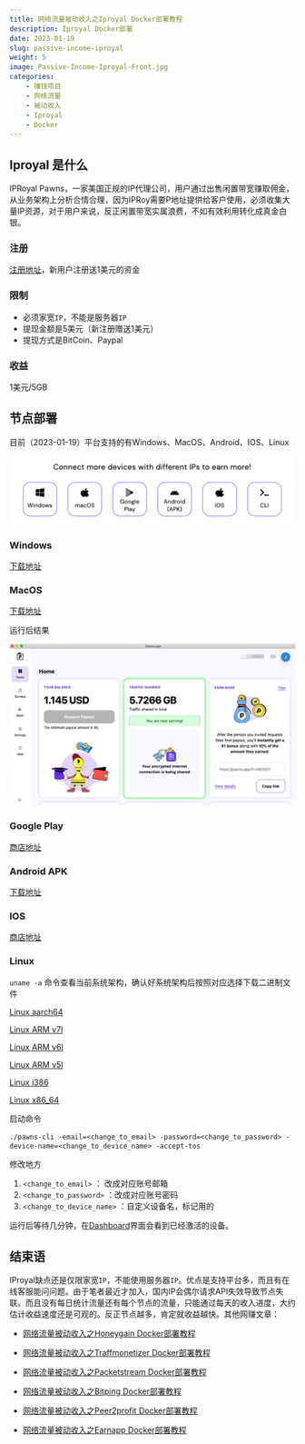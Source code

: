 ```yaml
---
title: 网络流量被动收入之Iproyal Docker部署教程
description: Iproyal Docker部署
date: 2023-01-19
slug: passive-income-iproyal
weight: 5
image: Passive-Income-Iproyal-Front.jpg
categories:
    - 赚钱项目
    - 网络流量
    - 被动收入
    - Iproyal
    - Docker
---
```


## Iproyal 是什么

IPRoyal Pawns，一家美国正规的IP代理公司，用户通过出售闲置带宽赚取佣金，从业务架构上分析合情合理，因为IPRoy需要P地址提供给客户使用，必须收集大量IP资源，对于用户来说，反正闲置带宽实属浪费，不如有效利用转化成真金白银。

### 注册

[注册地址](https://pawns.app?r=883301)，新用户注册送1美元的资金

### 限制

- 必须家宽`IP`，不能是服务器`IP`
- 提现金额是5美元（新注册赠送1美元）
- 提现方式是BitCoin、Paypal

### 收益

1美元/5GB

## 节点部署

目前（2023-01-19）平台支持的有Windows、MacOS、Android、IOS、Linux

![IProayl支持平台](Iproyal-Support-Platforms.png)

### Windows

[下载地址](https://cdn.pawns.app/download/app/latest/windows/Pawns%20Setup.exe)

### MacOS

[下载地址](https://cdn.pawns.app/download/app/latest/darwin64/Pawns%20app.dmg)

运行后结果

![IProyal MacOS客户端](Iproyal-MacOS-Client.png)

### Google Play

[商店地址](https://play.google.com/store/apps/details?id=com.iproyal.android)

### Android APK

[下载地址](https://cdn.pawns.app/download/app/latest/android/Pawns%20app.apk)

### IOS

[商店地址](https://apps.apple.com/app/pawns-app-earn-money/id1626425873)

### Linux

`uname -a` 命令查看当前系统架构，确认好系统架构后按照对应选择下载二进制文件

[Linux aarch64](https://download.iproyal.com/pawns-cli/latest/linux_aarch64/pawns-cli)

[Linux ARM v7l](https://download.iproyal.com/pawns-cli/latest/linux_armv7l/pawns-cli)

[Linux ARM v6l](https://download.iproyal.com/pawns-cli/latest/linux_armv6l/pawns-cli)

[Linux ARM v5l](https://download.iproyal.com/pawns-cli/latest/linux_armv5l/pawns-cli)

[Linux i386](https://download.iproyal.com/pawns-cli/latest/linux_i386/pawns-cli)

[Linux x86_64](https://download.iproyal.com/pawns-cli/latest/linux_x86_64/pawns-cli)

启动命令

```shell
./pawns-cli -email=<change_to_email> -password=<change_to_password> -device-name=<change_to_device_name> -accept-tos
```

修改地方

1. `<change_to_email>`  ： 改成对应账号邮箱
2. `<change_to_password>` ：改成对应账号密码
3. `<change_to_device_name>` ：自定义设备名，标记用的

运行后等待几分钟，在[Dashboard](https://dashboard.pawns.app/)界面会看到已经激活的设备。

## 结束语

IProyal缺点还是仅限家宽`IP`，不能使用服务器`IP`。优点是支持平台多，而且有在线客服能问问题。由于笔者最近才加入，国内IP会偶尔请求API失效导致节点失联。而且没有每日统计流量还有每个节点的流量，只能通过每天的收入进度，大约估计收益速度还是可观的。反正节点越多，肯定就收益越快。其他网赚文章：

- [网络流量被动收入之Honeygain Docker部署教程](https://yysy.site/p/passive-income-honeygain/)
- [网络流量被动收入之Traffmonetizer Docker部署教程](https://yysy.site/p/passive-income-traffmonetizer)
- [网络流量被动收入之Packetstream Docker部署教程](https://yysy.site/p/passive-income-packetstream)

- [网络流量被动收入之Bitping Docker部署教程](https://yysy.site/p/passive-income-bitping)

- [网络流量被动收入之Peer2profit Docker部署教程](https://yysy.site/p/passive-income-peer2profit)
- [网络流量被动收入之Earnapp Docker部署教程](ttps://yysy.site/p/passive-income-earnapp)
